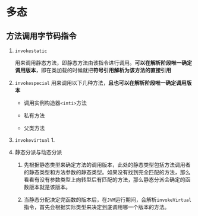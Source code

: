 # 多态

## 方法调用字节码指令



1. ``invokestatic``

    用来调用静态方法，即静态方法由该指令进行调用。**可以在解析阶段唯一确定调用版本**，即在类加载的时候就把**符号引用解析为该方法的直接引用**

2. ``invokespecial``
    用来调用以下几种方法，**且也可以在解析阶段唯一确定调用版本**

    + 调用实例构造器``<inti>``方法

    + 私有方法

    + 父类方法

3. ``invokevirtual``
    1.

4. 静态分派与动态分派

    1. 先根据静态类型来确定方法的调用版本，此处的静态类型包括方法调用者的静态类型和方法参数的静态类型。如果没有找到完全匹配的方法，那么看看有没有参数类型上向转型后有匹配的方法，那么静态分派会确定的函数版本就是该版本。

    2. 当静态分配决定完函数的版本后，在``JVM``运行期间，会解析``invokeVirtual``指令，首先会根据实际类型来决定到底调用哪一个版本的方法。